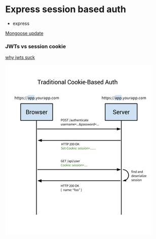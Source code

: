 # Express session based auth

+ express

[Mongoose update](https://mongoosejs.com/docs/documents.html#updating-using-queries)

### JWTs vs session cookie
[why jwts suck](https://speakerdeck.com/rdegges/jwts-suck)

![how it work](https://github.com/nos-nart/nos-express-session/blob/master/cookie-session-based-auth.png)
